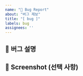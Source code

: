 ```yaml
---
name: "🐛 Bug Report"
about: "버그 제보"
title: "[ bug ]"
labels: bug
assignees: ''
---
```


## 🔎 버그 설명
<!-- 발견한 문제를 자세히 설명해주세요. -->

## 📸 Screenshot (선택 사항)
<!-- 문제가 발생한 상황을 보여주는 스크린샷을 첨부해주세요. -->
